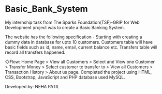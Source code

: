 # Basic_Bank_System
My internship task from The Sparks Foundation(TSF)-GRIP for Web Development project was to create a Basic Banking System.

The website has the following specification -
Starting with creating a dummy data in database for upto 10 customers. Customers table will have basic fields such as id, name, email, current balance etc. Transfers table will record all transfers happened.

◇Flow: Home Page > View all Customers > Select and View one Customer > Transfer Money > Select customer to transfer to > View all Customers > Transaction History > About us page. Completed the project using HTML, CSS, Bootstrap, JavaScript and PHP database used MySQL.

Developed by: NEHA PATIL
